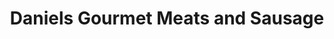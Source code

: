 ---
title: "Daniels Gourmet Meats and Sausage"
url: /bozeman/daniels-gourmet-meats-and-sausage/
shop: butcher
---